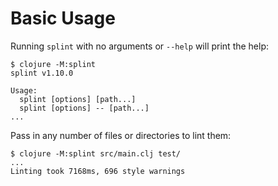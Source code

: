 # Basic Usage

Running `splint` with no arguments or `--help` will print the help:

```text
$ clojure -M:splint
splint v1.10.0

Usage:
  splint [options] [path...]
  splint [options] -- [path...]
...
```

Pass in any number of files or directories to lint them:

```text
$ clojure -M:splint src/main.clj test/
...
Linting took 7168ms, 696 style warnings
```
